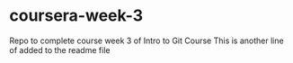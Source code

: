 # coursera-week-3
Repo to complete course week 3 of Intro to Git Course
This is another line of added to the readme file
